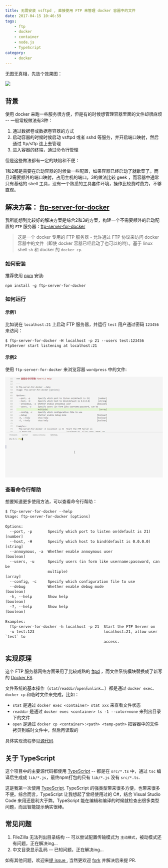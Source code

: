 ```yaml
---
title: 无需安装 vsftpd , 直接使用 FTP 来管理 docker 容器中的文件
date: 2017-04-15 10:46:59
tags: 
    - ftp
    - docker
    - container
    - node.js
    - TypeScript
category:
    - docker
---
```


无图无真相，先放个效果图：

![](http://ww1.sinaimg.cn/large/bf5f3c73gy1fen656jywdg20tq0j1u0x.gif)

## 背景

使用 docker 来跑一些服务很方便，但是有的时候想管理容器里面的文件却很麻烦 -- 一般常规做法有3种：

1. 通过数据卷或数据卷容器的方式
2. 启动容器的时候时候启动 vsftpd 或者 sshd 等服务，并开启端口映射，然后通过 ftp/sftp 连上去管理
3. 进入容器的终端，通过命令行管理

但是这些做法都有一定的缺陷和不便：

1和2都是需要在启动容器的时候做一些配置，如果容器已经启动了就歇菜了。而且2需要额外的端口映射，占用主机的端口。3的做法比较 geek ，而容器中通常只有基础的 shell 工具，没有一个熟悉的工具套件环境，操作比较费时费力，不够直观。


## 解决方案： [ftp-server-for-docker](https://www.npmjs.com/package/ftp-server-for-docker)

我所能想到比较好的解决方案是综合2和3的方案，构建一个不需要额外的启动配置的 `FTP` 服务器：[ftp-server-for-docker](https://www.npmjs.com/package/ftp-server-for-docker)

> 这是一个 docker 专用的 FTP 服务器 - 允许通过 FTP 协议来访问 docker 容器中的文件（即使 docker 容器已经启动了也可以的哟）。基于 linux shell `sh` 和 docker 的 `docker cp`.

### 如何安装

推荐使用 [npm](https://www.npmjs.com/) 安装:

```
npm install -g ftp-server-for-docker
```

### 如何运行

#### 示例1

比如说在 `localhost:21` 上启动 FTP 服务器，并运行 `test` 用户通过密码 `123456` 来访问：


```
$ ftp-server-for-docker -H localhost -p 21 --users test:123456
FtpServer start listening at localhost:21
```

#### 示例2

使用 `ftp-server-for-docker` 来浏览容器 `wordpress` 中的文件: 

![](https://raw.githubusercontent.com/Clarence-pan/node-ftp-server-for-docker/master/screenshots/explore-wordpress.gif)

### 查看命令行帮助

想要知道更多使用方法，可以查看命令行帮助：

```
$ ftp-server-for-docker --help
Usage: ftp-server-for-docker [options]

Options:
  --port, -p       Specify which port to listen on(default is 21)       [number]
  --host, -H       Specify which host to bind(default is 0.0.0.0)       [string]
  --annoymous, -a  Whether enable annoymous user                       [boolean]
  --users, -u      Specify users (in form like username:password, can be
                   multiple)                                             [array]
  --config, -c     Specify which configuration file to use
  --debug          Whether enable debug mode                           [boolean]
  -h, --help       Show help                                           [boolean]
  -?, --help       Show help                                           [boolean]

Examples:
  ftp-server-for-docker -h localhost -p 21  Start the FTP Server on
  -u test:123                               localhost:21, allow user `test` to
                                            access.

```

## 实现原理

这个 FTP 服务器网络方面采用了比较成熟的 [ftpd](https://www.npmjs.com/package/ftpd) ，而文件系统模块替换成了新写的 [Docker FS](https://github.com/Clarence-pan/node-ftp-server-for-docker/blob/master/src/docker-fs.ts). 

文件系统的基本操作（`stat`/`readdir`/`open`/`unlink`...）都是通过 `docker exec`、`docker cp` 和临时文件来完成，比如：

- `stat` 是通过 `docker exec <container> stat xxx` 来查看文件状态
- `readdir` 是通过 `docker exec <container> ls -1 --color=none` 来列出目录下的文件
- `open` 是通过 `docker cp <container>:<path> <temp-path>` 把容器中的文件拷贝到临时文件中，然后再读取的

具体实现流程参见[源代码](https://github.com/Clarence-pan/node-ftp-server-for-docker/blob/master/src/docker-fs.ts)


## 关于 TypeScript

这个项目中的主要源代码都使用 [TypeScript](https://www.typescriptlang.org/) -- 都是在 `src/*.ts` 中，通过 `tsc` 编译后生成成 `lib/*.js`，最终npm打包的只有 `lib/*.js` 没有 `src/*.ts`. 

这是我第一次使用 [TypeScript](https://www.typescriptlang.org/). TypeScript 的强类型带来很多方便，也带来很多不便。综合而言，TypeScript 让我想起了曾经使用过的 C#，结合 Visual Studio Code 来用还是利大于弊。TypeScript 能在编辑和编译的时候就检查出很多类型问题，而且智能提示确实很棒。

## 常见问题

1. FileZilla 无法列出目录结构 -- 可以尝试配置传输模式为 `主动模式`，被动模式还有问题，正在解决ing...
2. 中文目录显示乱码 -- 已知问题，正在解决ing...

如有其他问题，欢迎来[提 issue ](https://github.com/Clarence-pan/node-ftp-server-for-docker/issues/new), 当然更欢迎 [fork](https://github.com/Clarence-pan/node-ftp-server-for-docker) 并解决后来提 PR.

